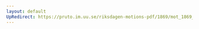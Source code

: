 ```yaml
---
layout: default
UpRedirect: https://pruto.im.uu.se/riksdagen-motions-pdf/1869/mot_1869__ak__4/mot_1869__ak__4-007.pdf
---
```

